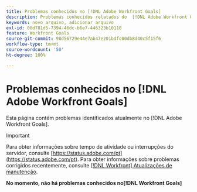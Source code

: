 ```yaml
---
title: Problemas conhecidos no [!DNL Adobe Workfront Goals]
description: Problemas conhecidos relatados do  [!DNL Adobe Workfront Goals]
keywords: novo arquivo, adicionar arquivo
exl-id: 00d781d5-7394-46dc-b6e7-446323b10118
feature: Workfront Goals
source-git-commit: 98d56729e44e7ab47e201bdfc00db8d40c5f15f6
workflow-type: tm+mt
source-wordcount: '50'
ht-degree: 100%

---
```


# Problemas conhecidos no [!DNL Adobe Workfront Goals]

Esta página contém problemas identificados atualmente no [!DNL Adobe Workfront Goals].

>[!IMPORTANT]
>
>Para obter informações sobre tempo de atividade ou interrupções do servidor, consulte [https://status.adobe.com/pt](https://status.adobe.com/pt). Para obter informações sobre problemas corrigidos recentemente, consulte [[!DNL Workfront] Atualizações de manutenção](../maintenance/current-updates.md).

**No momento, não há problemas conhecidos no[!DNL Workfront Goals]**

<!--


-->
